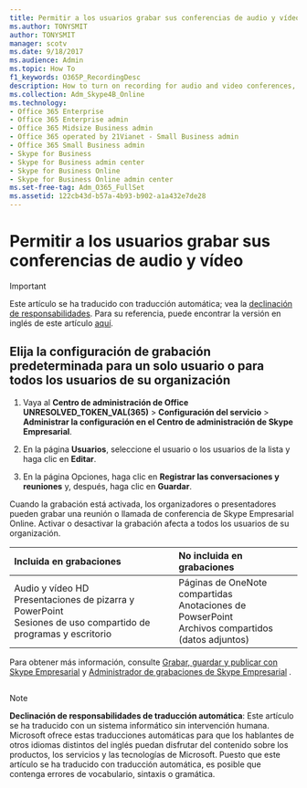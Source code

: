 ```yaml
---
title: Permitir a los usuarios grabar sus conferencias de audio y vídeo
ms.author: TONYSMIT
author: TONYSMIT
manager: scotv
ms.date: 9/18/2017
ms.audience: Admin
ms.topic: How To
f1_keywords: O365P_RecordingDesc
description: How to turn on recording for audio and video conferences, and learn what is and isn't included in recordings. 
ms.collection: Adm_Skype4B_Online
ms.technology:
- Office 365 Enterprise
- Office 365 Enterprise admin
- Office 365 Midsize Business admin
- Office 365 operated by 21Vianet - Small Business admin
- Office 365 Small Business admin
- Skype for Business
- Skype for Business admin center
- Skype for Business Online
- Skype for Business Online admin center
ms.set-free-tag: Adm_O365_FullSet
ms.assetid: 122cb43d-b57a-4b93-b902-a1a432e7de28
---
```



# Permitir a los usuarios grabar sus conferencias de audio y vídeo

> [!IMPORTANT]
> Este artículo se ha traducido con traducción automática; vea la  [declinación de responsabilidades](122cb43d-b57a-4b93-b902-a1a432e7de28.md#MT_Footer). Para su referencia, puede encontrar la versión en inglés de este artículo  [aquí](https://support.office.com/en-us/article/122cb43d-b57a-4b93-b902-a1a432e7de28). 
  
    
    


## Elija la configuración de grabación predeterminada para un solo usuario o para todos los usuarios de su organización
<a name="__top"> </a>


1. Vaya al **Centro de administración de Office UNRESOLVED_TOKEN_VAL(365)** > **Configuración del servicio** > **Administrar la configuración en el Centro de administración de Skype Empresarial**.
    
  
2. En la página **Usuarios**, seleccione el usuario o los usuarios de la lista y haga clic en **Editar**.
    
  
3. En la página Opciones, haga clic en **Registrar las conversaciones y reuniones** y, después, haga clic en **Guardar**.
    
  
Cuando la grabación está activada, los organizadores o presentadores pueden grabar una reunión o llamada de conferencia de Skype Empresarial Online. Activar o desactivar la grabación afecta a todos los usuarios de su organización.
  
    
    


|**Incluida en grabaciones**|**No incluida en grabaciones**|
|:-----|:-----|
|Audio y vídeo HD  <br/> Presentaciones de pizarra y PowerPoint  <br/> Sesiones de uso compartido de programas y escritorio  <br/> |Páginas de OneNote compartidas  <br/> Anotaciones de PowserPoint  <br/> Archivos compartidos (datos adjuntos)  <br/> |
   
Para obtener más información, consulte  [Grabar, guardar y publicar con Skype Empresarial](http://technet.microsoft.com/library/83cf1507-0f05-40f5-a520-5a6c133bc33e%28Office.14%29.aspx) y [Administrador de grabaciones de Skype Empresarial](http://technet.microsoft.com/library/fa915c55-ff55-45c0-b372-1ef5596da10b%28Office.14%29.aspx) *.* 
  
    
    

## 
<a name="MT_Footer"> </a>


> [!NOTE]
> **Declinación de responsabilidades de traducción automática**: Este artículo se ha traducido con un sistema informático sin intervención humana. Microsoft ofrece estas traducciones automáticas para que los hablantes de otros idiomas distintos del inglés puedan disfrutar del contenido sobre los productos, los servicios y las tecnologías de Microsoft. Puesto que este artículo se ha traducido con traducción automática, es posible que contenga errores de vocabulario, sintaxis o gramática. 
  
    
    


